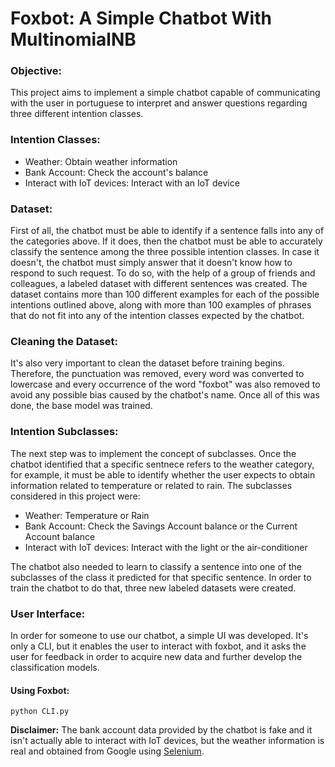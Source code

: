 # Foxbot: A Simple Chatbot With MultinomialNB

### Objective:

This project aims to implement a simple chatbot capable of communicating with the user in portuguese to interpret and answer questions regarding three different intention classes.

### Intention Classes:
- Weather: Obtain weather information
- Bank Account: Check the account's balance
- Interact with IoT devices: Interact with an IoT device

### Dataset:

First of all, the chatbot must be able to identify if a sentence falls into any of the categories above. If it does, then the chatbot must be able to accurately classify the sentence among the three possible intention classes. In case it doesn't, the chatbot must simply answer that it doesn't know how to respond to such request. To do so, with the help of a group of friends and colleagues, a labeled dataset with different sentences was created. The dataset contains more than 100 different examples for each of the possible intentions outlined above, along with more than 100 examples of phrases that do not fit into any of the intention classes expected by the chatbot.

### Cleaning the Dataset:

It's also very important to clean the dataset before training begins. Therefore, the punctuation was removed, every word was converted to lowercase and every occurrence of the word "foxbot" was also removed to avoid any possible bias caused by the chatbot's name. Once all of this was done, the base model was trained.

### Intention Subclasses:

The next step was to implement the concept of subclasses. Once the chatbot identified that a specific sentnece refers to the weather category, for example, it must be able to identify whether the user expects to obtain information related to temperature or related to rain. The subclasses considered in this project were:

- Weather: Temperature or Rain
- Bank Account: Check the Savings Account balance or the Current Account balance
- Interact with IoT devices: Interact with the light or the air-conditioner

The chatbot also needed to learn to classify a sentence into one of the subclasses of the class it predicted for that specific sentence. In order to train the chatbot to do that, three new labeled datasets were created.

### User Interface:

In order for someone to use our chatbot, a simple UI was developed. It's only a CLI, but it enables the user to interact with foxbot, and it asks the user for feedback in order to acquire new data and further develop the classification models.

#### Using Foxbot:

```
python CLI.py
```

**Disclaimer:** The bank account data provided by the chatbot is fake and it isn't actually able to interact with IoT devices, but the weather information is real and obtained from Google using [Selenium](https://selenium-python.readthedocs.io/).
